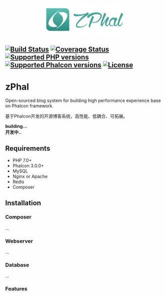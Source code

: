 <p align="center">
    <img src="public/backend/img/logo_256.jpg" alt="zPhal" />
</p>

[![Build Status](https://travis-ci.org/ZpGuo/zPhal.svg?branch=master)](https://travis-ci.org/ZpGuo/zPhal)
[![Coverage Status](https://coveralls.io/repos/github/ZpGuo/zPhal/badge.svg?branch=master)](https://coveralls.io/github/ZpGuo/zPhal?branch=master)
[![Supported PHP versions](https://img.shields.io/badge/php-%E2%89%A5%207.0-blue.svg?style=flat-square)](https://secure.php.net/)
[![Supported Phalcon versions](https://img.shields.io/badge/Phalcon-%E2%89%A5%203.0-blue.svg?style=flat-square)](https://phalconphp.com/)
[![License](https://img.shields.io/badge/License-BSD3-000000.svg?style=flat-square)](LICENSE)
------------

# zPhal

Open-sourced blog system for building high performance experience base on Phalcon framework.

基于Phalcon开发的开源博客系统，高性能、低耦合、可拓展。


**building...**   
**开发中..**

## Requirements
* PHP 7.0+
* Phalcon 3.0.0+
* MySQL
* Nginx or Apache
* Redis
* Composer


## Installation
### Composer
...

### Webserver
...

### Database
...

### Features
